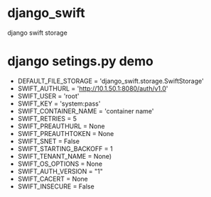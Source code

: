 django_swift
============

django swift storage

django setings.py demo
============
* DEFAULT_FILE_STORAGE = 'django_swift.storage.SwiftStorage'
* SWIFT_AUTHURL = 'http://10.1.50.1:8080/auth/v1.0'
* SWIFT_USER = 'root'
* SWIFT_KEY = 'system:pass'
* SWIFT_CONTAINER_NAME = 'container name'
* SWIFT_RETRIES = 5
* SWIFT_PREAUTHURL = None
* SWIFT_PREAUTHTOKEN = None
* SWIFT_SNET = False
* SWIFT_STARTING_BACKOFF = 1
* SWIFT_TENANT_NAME = None)
* SWIFT_OS_OPTIONS = None
* SWIFT_AUTH_VERSION = "1"
* SWIFT_CACERT = None
* SWIFT_INSECURE = False

